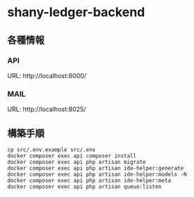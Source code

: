 # shany-ledger-backend

## 各種情報
### API
URL: http://localhost:8000/

### MAIL
URL: http://localhost:8025/

## 構築手順
```shell
cp src/.env.example src/.env
docker composer exec api composer install
docker composer exec api php artisan migrate
docker composer exec api php artisan ide-helper:generate
docker composer exec api php artisan ide-helper:models -N
docker composer exec api php artisan ide-helper:meta
docker composer exec api php artisan queue:listen
```
